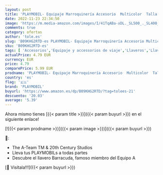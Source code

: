 ```yaml
---
layout: post
title: 'PLAYMOBIL- Equipaje Marroquinería Accesorio  Multicolor  Talla única  70645 '
date: 2022-11-23 22:34:50
image: 'https://m.media-amazon.com/images/I/41TqABa-xDL._SL500_._SL400_.jpg'
comments: true
category: ofertas
author: 'tole.es'
slug: 'B09KHG2RTD-es PLAYMOBIL- Equipaje Marroquinería Accesorio Multicolor...'
sku: 'B09KHG2RTD-es'
tags: [ 'Accesorios','Equipaje y accessorios de viaje','Llaveros','Llaveros para mujer','Moda','playmobil','playmobil-','🇪🇸', ]
actualPrice: 4.79 EUR
currency: EUR
price: 4.79
comparePrice: 5.99 EUR
prodname: 'PLAYMOBIL- Equipaje Marroquinería Accesorio  Multicolor  Talla única  70645 '
country: 'es'
flag: '🇪🇸'
brand: 'PLAYMOBIL'
buyurl: 'https://www.amazon.es/dp/B09KHG2RTD/?tag=tolees-21'
descuento: '20.03'
average: '5.39'
---
```


Ahora mismo tienes [{{< param title >}}]({{< param buyurl >}}) en el siguiente enlace!

[![{{< param prodname >}}]({{< param image >}})]({{< param buyurl >}})

🔎:

- The A-Team TM & 20th Century Studios
- Lleva tus PLAYMOBILs a todas partes
- Descubre el llavero Barracuda, famoso miembro del Equipo A

[🛒 Visítala!!!]({{< param buyurl >}})
